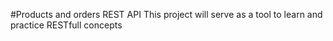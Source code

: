 #Products and orders REST API
This project will serve as a tool to learn and practice RESTfull concepts
